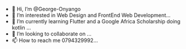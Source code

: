 - 👋 Hi, I’m @George-Onyango
- 👀 I’m interested in Web Design and FrontEnd Web Development...
- 🌱 I’m currently learning Flutter and a Google Africa Scholarship doing kotlin ...
- 💞️ I’m looking to collaborate on ...
- 📫 How to reach me 0794329992...

<!---
George-Onyango/George-Onyango is a ✨ special ✨ repository because its `README.md` (this file) appears on your GitHub profile.
You can click the Preview link to take a look at your changes.
--->

